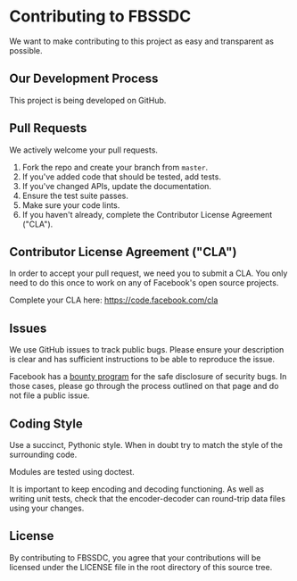 # Contributing to FBSSDC

We want to make contributing to this project as easy and transparent
as possible.

## Our Development Process

This project is being developed on GitHub.

## Pull Requests

We actively welcome your pull requests.

1. Fork the repo and create your branch from `master`.
2. If you've added code that should be tested, add tests.
3. If you've changed APIs, update the documentation.
4. Ensure the test suite passes.
5. Make sure your code lints.
6. If you haven't already, complete the Contributor License Agreement ("CLA").

## Contributor License Agreement ("CLA")

In order to accept your pull request, we need you to submit a CLA. You
only need to do this once to work on any of Facebook's open source
projects.

Complete your CLA here: <https://code.facebook.com/cla>

## Issues

We use GitHub issues to track public bugs. Please ensure your description is
clear and has sufficient instructions to be able to reproduce the issue.

Facebook has a [bounty program](https://www.facebook.com/whitehat/)
for the safe disclosure of security bugs. In those cases, please go
through the process outlined on that page and do not file a public
issue.

## Coding Style

Use a succinct, Pythonic style. When in doubt try to match the style
of the surrounding code.

Modules are tested using doctest.

It is important to keep encoding and decoding functioning. As well as
writing unit tests, check that the encoder-decoder can round-trip data
files using your changes.

## License

By contributing to FBSSDC, you agree that your contributions will be
licensed under the LICENSE file in the root directory of this source
tree.
